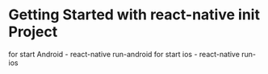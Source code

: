 # Getting Started with react-native init Project

for start Android - react-native run-android
for start ios - react-native run-ios

